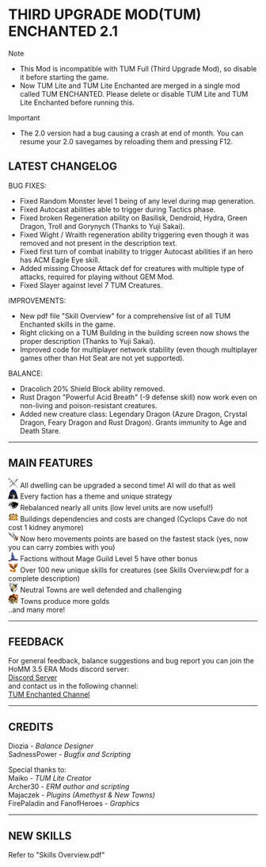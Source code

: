 # THIRD UPGRADE MOD(TUM) ENCHANTED 2.1

> [!NOTE]
> - This Mod is incompatible with TUM Full (Third Upgrade Mod), so disable it before starting the game.  
> - Now TUM Lite and TUM Lite Enchanted are merged in a single mod called TUM ENCHANTED. Please delete or disable TUM Lite and TUM Lite Enchanted before running this.  

> [!IMPORTANT]
> - The 2.0 version had a bug causing a crash at end of month. You can resume your 2.0 savegames by reloading them and pressing F12.

## LATEST CHANGELOG
BUG FIXES:
- Fixed Random Monster level 1 being of any level during map generation.
- Fixed Autocast abilities able to trigger during Tactics phase.
- Fixed broken Regeneration ability on Basilisk, Dendroid, Hydra, Green Dragon, Troll and Gorynych (Thanks to Yuji Sakai).
- Fixed Wight / Wraith regeneration ability triggering even though it was removed and not present in the description text.
- Fixed first turn of combat inability to trigger Autocast abilities if an hero has ACM Eagle Eye skill.
- Added missing Choose Attack def for creatures with multiple type of attacks, required for playing without GEM Mod.
- Fixed Slayer against level 7 TUM Creatures.

IMPROVEMENTS:
- New pdf file "Skill Overview" for a comprehensive list of all TUM Enchanted skills in the game.
- Right clicking on a TUM Building in the building screen now shows the proper description (Thanks to Yuji Sakai).
- Improved code for multiplayer network stability (even though multiplayer games other than Hot Seat are not yet supported).

BALANCE:
- Dracolich 20% Shield Block ability removed.
- Rust Dragon "Powerful Acid Breath" (-9 defense skill) now work even on non-living and poison-resistant creatures.
- Added new creature class: Legendary Dragon (Azure Dragon, Crystal Dragon, Feary Dragon and Rust Dragon). Grants immunity to Age and Death Stare.



-----------------------------------------------------------------------------------------------------------------------
MAIN FEATURES
------------------------------------------------------------------------------------------------------------------------ 
![](https://raw.githubusercontent.com/SadnessPower/TUM-Enchanted/main/Assets/attr_attack.webp) All dwelling can be upgraded a second time! AI will do that as well  
![](https://raw.githubusercontent.com/SadnessPower/TUM-Enchanted/main/Assets/logo_homm3_sod.webp) Every faction has a theme and unique strategy  
![](https://raw.githubusercontent.com/SadnessPower/TUM-Enchanted/main/Assets/logo_homm3_wog.webp) Rebalanced nearly all units (low level units are now useful!)   
![](https://raw.githubusercontent.com/SadnessPower/TUM-Enchanted/main/Assets/art_holy_grail.webp) Buildings dependencies and costs are changed (Cyclops Cave do not cost 1 kidney anymore)  
![](https://raw.githubusercontent.com/SadnessPower/TUM-Enchanted/main/Assets//art_angel_wings.webp) Now hero movements points are based on the fastest stack (yes, now you can carry zombies with you)  
![](https://raw.githubusercontent.com/SadnessPower/TUM-Enchanted/main/Assets/art_spellbinders_hat.webp) Factions without Mage Guild Level 5 have other bonus  
![](https://raw.githubusercontent.com/SadnessPower/TUM-Enchanted/main/Assets/logo_homm3_era.webp) Over 100 new unique skills for creatures (see Skills Overview.pdf for a complete description)  
![](https://raw.githubusercontent.com/SadnessPower/TUM-Enchanted/main/Assets/attr_defence.webp) Neutral Towns are well defended and challenging  
![](https://raw.githubusercontent.com/SadnessPower/TUM-Enchanted/main/Assets/art_endless_sack_of_gold.webp) Towns produce more golds  
..and many more!  
  
-----------------------------------------------------------------------------------------------------------------------
FEEDBACK
-----------------------------------------------------------------------------------------------------------------------
For general feedback, balance suggestions and bug report you can join the HoMM 3.5 ERA Mods discord server:  
[Discord Server](https://discord.gg/hCTMfVq6w5)  
and contact us in the following channel:  
[TUM Enchanted Channel](https://discord.com/channels/665742159307341827/1232146926078787644)  


-----------------------------------------------------------------------------------------------------------------------
CREDITS
-----------------------------------------------------------------------------------------------------------------------
Diozia - *Balance Designer*  
SadnessPower - *Bugfix and Scripting*  

Special thanks to:  
Maiko - *TUM Lite Creator*    
Archer30 - *ERM author and scripting*  
Majaczek - *Plugins (Amethyst & New Towns)*  
FirePaladin and FanofHeroes - *Graphics*  


-----------------------------------------------------------------------------------------------------------------------
NEW SKILLS
-----------------------------------------------------------------------------------------------------------------------

Refer to "Skills Overview.pdf"